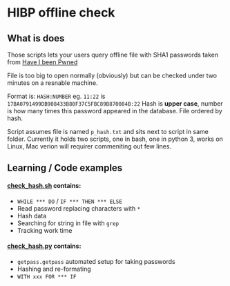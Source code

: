 # HIBP offline check

## What is does
Those scripts lets your users query offline file with SHA1 passwords taken from [Have I been Pwned](https://haveibeenpwned.com/Passwords)

File is too big to open normally (obviously) but can be checked under two minutes on a resnable machine.

Format is: `HASH:NUMBER`
eg. `11:22` is `17BA0791499DB908433B80F37C5FBC89B870084B:22`
Hash is **upper case**, number is how many times this password appeared in the database.
File ordered by hash.

Script assumes file is named `p_hash.txt` and sits next to script in same folder.
Currently it holds two scripts, one in bash, one in python 3, works on Linux, Mac verion will requirer commeniting out few lines.

## Learning / Code examples
#### [check_hash.sh](https://github.com/Landsil/haveibeenpwned-password-check/blob/master/check_hash.sh) contains:
 - `WHILE *** DO` / `IF *** THEN *** ELSE`
 - Read password replacing characters with `*`
 - Hash data
 - Searching for string in file with `grep`
 - Tracking work time
 
#### [check_hash.py](https://github.com/Landsil/haveibeenpwned-password-check/blob/master/check_hash.py) contains:
 - `getpass.getpass` automated setup for taking passwords
 - Hashing and re-formating
 - `WITH xxx FOR *** IF`
 
